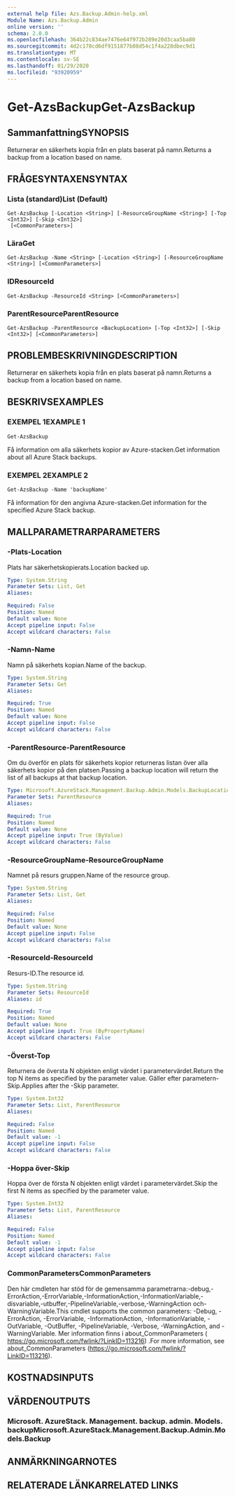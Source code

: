 ```yaml
---
external help file: Azs.Backup.Admin-help.xml
Module Name: Azs.Backup.Admin
online version: ''
schema: 2.0.0
ms.openlocfilehash: 364b22c834ae7476e64f972b289e20d3caa5ba80
ms.sourcegitcommit: 4d2c178cd6df9151877b08d54c1f4a228dbec9d1
ms.translationtype: MT
ms.contentlocale: sv-SE
ms.lasthandoff: 01/29/2020
ms.locfileid: "93920959"
---
```

# <span data-ttu-id="74507-101">Get-AzsBackup</span><span class="sxs-lookup"><span data-stu-id="74507-101">Get-AzsBackup</span></span>

## <span data-ttu-id="74507-102">Sammanfattning</span><span class="sxs-lookup"><span data-stu-id="74507-102">SYNOPSIS</span></span>
<span data-ttu-id="74507-103">Returnerar en säkerhets kopia från en plats baserat på namn.</span><span class="sxs-lookup"><span data-stu-id="74507-103">Returns a backup from a location based on name.</span></span>

## <span data-ttu-id="74507-104">FRÅGESYNTAXEN</span><span class="sxs-lookup"><span data-stu-id="74507-104">SYNTAX</span></span>

### <span data-ttu-id="74507-105">Lista (standard)</span><span class="sxs-lookup"><span data-stu-id="74507-105">List (Default)</span></span>
```
Get-AzsBackup [-Location <String>] [-ResourceGroupName <String>] [-Top <Int32>] [-Skip <Int32>]
 [<CommonParameters>]
```

### <span data-ttu-id="74507-106">Lära</span><span class="sxs-lookup"><span data-stu-id="74507-106">Get</span></span>
```
Get-AzsBackup -Name <String> [-Location <String>] [-ResourceGroupName <String>] [<CommonParameters>]
```

### <span data-ttu-id="74507-107">ID</span><span class="sxs-lookup"><span data-stu-id="74507-107">ResourceId</span></span>
```
Get-AzsBackup -ResourceId <String> [<CommonParameters>]
```

### <span data-ttu-id="74507-108">ParentResource</span><span class="sxs-lookup"><span data-stu-id="74507-108">ParentResource</span></span>
```
Get-AzsBackup -ParentResource <BackupLocation> [-Top <Int32>] [-Skip <Int32>] [<CommonParameters>]
```

## <span data-ttu-id="74507-109">PROBLEMBESKRIVNING</span><span class="sxs-lookup"><span data-stu-id="74507-109">DESCRIPTION</span></span>
<span data-ttu-id="74507-110">Returnerar en säkerhets kopia från en plats baserat på namn.</span><span class="sxs-lookup"><span data-stu-id="74507-110">Returns a backup from a location based on name.</span></span>

## <span data-ttu-id="74507-111">BESKRIVS</span><span class="sxs-lookup"><span data-stu-id="74507-111">EXAMPLES</span></span>

### <span data-ttu-id="74507-112">EXEMPEL 1</span><span class="sxs-lookup"><span data-stu-id="74507-112">EXAMPLE 1</span></span>
```
Get-AzsBackup
```

<span data-ttu-id="74507-113">Få information om alla säkerhets kopior av Azure-stacken.</span><span class="sxs-lookup"><span data-stu-id="74507-113">Get information about all Azure Stack backups.</span></span>

### <span data-ttu-id="74507-114">EXEMPEL 2</span><span class="sxs-lookup"><span data-stu-id="74507-114">EXAMPLE 2</span></span>
```
Get-AzsBackup -Name 'backupName'
```

<span data-ttu-id="74507-115">Få information för den angivna Azure-stacken.</span><span class="sxs-lookup"><span data-stu-id="74507-115">Get information for the specified Azure Stack backup.</span></span>

## <span data-ttu-id="74507-116">MALLPARAMETRAR</span><span class="sxs-lookup"><span data-stu-id="74507-116">PARAMETERS</span></span>

### <span data-ttu-id="74507-117">-Plats</span><span class="sxs-lookup"><span data-stu-id="74507-117">-Location</span></span>
<span data-ttu-id="74507-118">Plats har säkerhetskopierats.</span><span class="sxs-lookup"><span data-stu-id="74507-118">Location backed up.</span></span>

```yaml
Type: System.String
Parameter Sets: List, Get
Aliases:

Required: False
Position: Named
Default value: None
Accept pipeline input: False
Accept wildcard characters: False
```

### <span data-ttu-id="74507-119">-Namn</span><span class="sxs-lookup"><span data-stu-id="74507-119">-Name</span></span>
<span data-ttu-id="74507-120">Namn på säkerhets kopian.</span><span class="sxs-lookup"><span data-stu-id="74507-120">Name of the backup.</span></span>

```yaml
Type: System.String
Parameter Sets: Get
Aliases:

Required: True
Position: Named
Default value: None
Accept pipeline input: False
Accept wildcard characters: False
```

### <span data-ttu-id="74507-121">-ParentResource</span><span class="sxs-lookup"><span data-stu-id="74507-121">-ParentResource</span></span>
<span data-ttu-id="74507-122">Om du överför en plats för säkerhets kopior returneras listan över alla säkerhets kopior på den platsen.</span><span class="sxs-lookup"><span data-stu-id="74507-122">Passing a backup location will return the list of all backups at that backup location.</span></span>

```yaml
Type: Microsoft.AzureStack.Management.Backup.Admin.Models.BackupLocation
Parameter Sets: ParentResource
Aliases:

Required: True
Position: Named
Default value: None
Accept pipeline input: True (ByValue)
Accept wildcard characters: False
```

### <span data-ttu-id="74507-123">-ResourceGroupName</span><span class="sxs-lookup"><span data-stu-id="74507-123">-ResourceGroupName</span></span>
<span data-ttu-id="74507-124">Namnet på resurs gruppen.</span><span class="sxs-lookup"><span data-stu-id="74507-124">Name of the resource group.</span></span>

```yaml
Type: System.String
Parameter Sets: List, Get
Aliases:

Required: False
Position: Named
Default value: None
Accept pipeline input: False
Accept wildcard characters: False
```

### <span data-ttu-id="74507-125">-ResourceId</span><span class="sxs-lookup"><span data-stu-id="74507-125">-ResourceId</span></span>
<span data-ttu-id="74507-126">Resurs-ID.</span><span class="sxs-lookup"><span data-stu-id="74507-126">The resource id.</span></span>

```yaml
Type: System.String
Parameter Sets: ResourceId
Aliases: id

Required: True
Position: Named
Default value: None
Accept pipeline input: True (ByPropertyName)
Accept wildcard characters: False
```

### <span data-ttu-id="74507-127">-Överst</span><span class="sxs-lookup"><span data-stu-id="74507-127">-Top</span></span>
<span data-ttu-id="74507-128">Returnera de översta N objekten enligt värdet i parametervärdet.</span><span class="sxs-lookup"><span data-stu-id="74507-128">Return the top N items as specified by the parameter value.</span></span>
<span data-ttu-id="74507-129">Gäller efter parametern-Skip.</span><span class="sxs-lookup"><span data-stu-id="74507-129">Applies after the -Skip parameter.</span></span>

```yaml
Type: System.Int32
Parameter Sets: List, ParentResource
Aliases:

Required: False
Position: Named
Default value: -1
Accept pipeline input: False
Accept wildcard characters: False
```

### <span data-ttu-id="74507-130">-Hoppa över</span><span class="sxs-lookup"><span data-stu-id="74507-130">-Skip</span></span>
<span data-ttu-id="74507-131">Hoppa över de första N objekten enligt värdet i parametervärdet.</span><span class="sxs-lookup"><span data-stu-id="74507-131">Skip the first N items as specified by the parameter value.</span></span>

```yaml
Type: System.Int32
Parameter Sets: List, ParentResource
Aliases:

Required: False
Position: Named
Default value: -1
Accept pipeline input: False
Accept wildcard characters: False
```

### <span data-ttu-id="74507-132">CommonParameters</span><span class="sxs-lookup"><span data-stu-id="74507-132">CommonParameters</span></span>
<span data-ttu-id="74507-133">Den här cmdleten har stöd för de gemensamma parametrarna:-debug,-ErrorAction,-ErrorVariable,-InformationAction,-InformationVariable,-disvariable,-utbuffer,-PipelineVariable,-verbose,-WarningAction och-WarningVariable.</span><span class="sxs-lookup"><span data-stu-id="74507-133">This cmdlet supports the common parameters: -Debug, -ErrorAction, -ErrorVariable, -InformationAction, -InformationVariable, -OutVariable, -OutBuffer, -PipelineVariable, -Verbose, -WarningAction, and -WarningVariable.</span></span> <span data-ttu-id="74507-134">Mer information finns i about_CommonParameters ( https://go.microsoft.com/fwlink/?LinkID=113216) .</span><span class="sxs-lookup"><span data-stu-id="74507-134">For more information, see about_CommonParameters (https://go.microsoft.com/fwlink/?LinkID=113216).</span></span>

## <span data-ttu-id="74507-135">KOSTNADS</span><span class="sxs-lookup"><span data-stu-id="74507-135">INPUTS</span></span>

## <span data-ttu-id="74507-136">VÄRDEN</span><span class="sxs-lookup"><span data-stu-id="74507-136">OUTPUTS</span></span>

### <span data-ttu-id="74507-137">Microsoft. AzureStack. Management. backup. admin. Models. backup</span><span class="sxs-lookup"><span data-stu-id="74507-137">Microsoft.AzureStack.Management.Backup.Admin.Models.Backup</span></span>

## <span data-ttu-id="74507-138">ANMÄRKNINGAR</span><span class="sxs-lookup"><span data-stu-id="74507-138">NOTES</span></span>

## <span data-ttu-id="74507-139">RELATERADE LÄNKAR</span><span class="sxs-lookup"><span data-stu-id="74507-139">RELATED LINKS</span></span>
